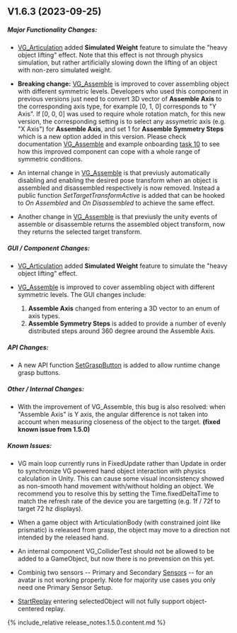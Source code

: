 <!-- (Template)
## Vxx.xx.xx-rcx (xxxx-xx-xx)

##### Major Functionality Changes:
* 

##### GUI / Component Changes:
* 

##### API Changes:
* 

##### Other / Internal Changes:
*

##### Update to VG Core library:
* 

##### Known Issues:
*
-->

## V1.6.3 (2023-09-25)

##### Major Functionality Changes:

 * [VG_Articulation](unity_component_vgarticulation.1.6.3.html) added **Simulated Weight** feature to simulate the "heavy object lifting" effect. Note that this effect is not through physics simulation, but rather artificially slowing down the lifting of an object with non-zero simulated weight. 

 * **Breaking change:** [VG_Assemble](unity_component_vgassemble.1.6.3.html) is improved to cover assembling object with different symmetric levels. Developers who used this component in previous versions just need to convert 3D vector of **Assemble Axis** to the corresponding axis type, for example [0, 1, 0] corresponds to "Y Axis".
If [0, 0, 0] was used to require whole rotation match, for this new version, the corresponding setting is to select any assymetric axis (e.g. "X Axis") for **Assemble Axis**, and set 1 for **Assemble Symmetry Steps** which is a new option added in this version. 
Please check documentation [VG_Assemble](unity_component_vgassemble.1.6.3.html) and example onboarding [task 10](unity_vgonboarding_task10.1.6.3.html) to see how this improved component can cope with a whole range of symmetric conditions.

* An internal change in [VG_Assemble](unity_component_vgassemble.1.6.3.html) is that previusly automatically disabling and enabling the desired pose transform when an object is assembled and disassembled respectively is now removed. Instead a public function _SetTargetTransformActive_ is added that can be hooked to _On Assembled_ and _On Disassembled_ to achieve the same effect. 

* Another change in [VG_Assemble](unity_component_vgassemble.1.6.3.html) is that previusly the unity events of assemble or disassemble returns the assembled object transform, now they returns the selected target transform. 

##### GUI / Component Changes:

 * [VG_Articulation](unity_component_vgarticulation.1.6.3.html) added **Simulated Weight** feature to simulate the "heavy object lifting" effect.

 * [VG_Assemble](unity_component_vgassemble.1.6.3.html) is improved to cover assembling object with different symmetric levels. The GUI changes include:
    1. **Assemble Axis** changed from entering a 3D vector to an enum of axis types. 
    2. **Assemble Symmetry Steps** is added to provide a number of evenly distributed steps around 360 degree around the Assemble Axis. 

##### API Changes:

* A new API function [SetGraspButton](virtualgrasp_unityapi.1.6.3.html#vg_controllersetgraspbutton) is added to allow runtime change grasp buttons. 

##### Other / Internal Changes:

 * With the improvement of VG_Assemble, this bug is also resolved: when "Assemble Axis" is Y axis, the angular difference is not taken into account when measuring closeness of the object to the target. **(fixed known issue from 1.5.0)**


##### Known Issues:

* VG main loop currently runs in FixedUpdate rather than Update in order to synchronize VG powered hand object interaction with physics calculation in Unity. This can cause some visual inconsistency showed as non-smooth hand movement with/without holding an object. We recommend you to resolve this by setting the Time.fixedDeltaTime to match the refresh rate of the device you are targetting (e.g. 1f / 72f to target 72 hz displays). 

* When a game object with ArticulationBody (with constrained joint like prismatic) is released from grasp, the object may move to a direction not intended by the released hand.

* An internal component VG_ColliderTest should not be allowed to be added to a GameObject, but now there is no prevension on this yet.

* Combinig two sensors -- Primary and Secondary [Sensors](unity_component_myvirtualgrasp.1.4.0.html#sensors) -- for an avatar is not working properly. Note for majority use cases you only need one Primary Sensor Setup. 

* [StartReplay](virtualgrasp_unityapi.1.4.0.html#vg_controllerstartreplay) entering selectedObject will not fully support object-centered replay.


{% include_relative release_notes.1.5.0.content.md %}